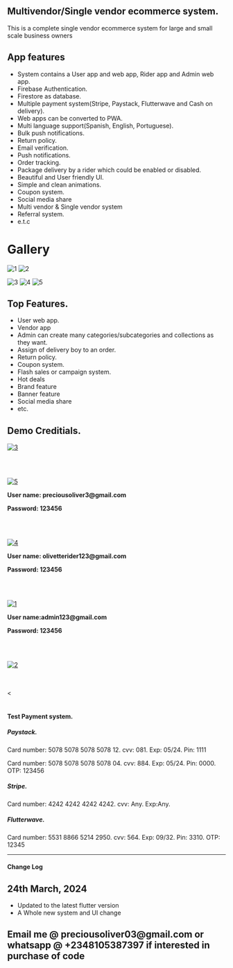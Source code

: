 <html>
   <body>
      <h2>Multivendor/Single vendor ecommerce system.</h2>
      <p> This is a complete single vendor ecommerce system for large and small scale business owners
      <h2>App features</h2>
      <ul>
         <li> System contains a User app and web app, Rider app and Admin web app. </li>
         <li> Firebase Authentication. </li>
         <li> Firestore as database. </li>
         <li> Multiple payment system(Stripe, Paystack, Flutterwave and Cash on delivery). </li>
         <li> Web apps can be converted to PWA. </li>
         <li> Multi language support(Spanish, English, Portuguese). </li>
         <li> Bulk push notifications. </li>
         <li>Return policy.</li>
         <li>Email verification.</li>
         <li> Push notifications. </li>
         <li> Order tracking. </li>
         <li> Package delivery by a rider which could be enabled or disabled. </li>
         <li> Beautiful and User friendly UI. </li>
         <li> Simple and clean animations. </li>
         <li> Coupon system. </li>
         <li>Social media share</li>
         <li>
            Multi vendor & Single vendor system
         </li>
         <li> Referral system. </li>
         <li>e.t.c</li>
      </ul>
      <p>
      <h1>
         Gallery
      </h1>
      <img src="https://i.ibb.co/qy78PGQ/1.png" alt="1" border="0">
      <img src="https://i.ibb.co/ys0DyZB/2.png" alt="2" border="0">
      </p>
      <p>
         <img src="https://i.ibb.co/55xLGXm/3.png" alt="3" border="0">
         <img src="https://i.ibb.co/1dXhZ2F/4.png" alt="4" border="0">
         <img src="https://i.ibb.co/P6TZZXb/5.png" alt="5" border="0">
      </p>
      <h2>Top Features.</h2>
      <ul>
         <li> User web app. </li>
         <li> Vendor app </li>
         <li> Admin can create many categories/subcategories and collections as they want. </li>
         <!-- <li> Vendor can select his personal list of delivery boys and also manage them. </li> -->
         <li> Assign of delivery boy to an order. </li>
         <li> Return policy. </li>
         <li> Coupon system. </li>
         <li> Flash sales or campaign system. </li>
         <li>Hot deals</li>
         <li>Brand feature</li>
         <li>Banner feature</li>
         <li>Social media share</li>
         <li> etc. </li>
      </ul>
      <h2> Demo Creditials. </h2>
      <p>
         <a target="_blank" href="https://drive.google.com/file/d/14pU315GJJ3Wr9MYEwj5crU9gpkqDGrGN/view?usp=drive_link">
         <img src="https://i.ibb.co/qmx27J0/3.png" alt="3" border="0">
         </a>
      </p>
      <br>
      <br>
      <p>
         <a target="_blank" href="https://drive.google.com/file/d/1PX_49iaLVZG6pbopptF4NZutTGr4iyOU/view?usp=drive_link">
         <img src="https://i.ibb.co/NZvPVxk/5.png" alt="5" border="0">
         </a>
      </p>
      <p style="font-weight: bold"> User name: preciousoliver3@gmail.com </p>
      <p style="font-weight: bold"> Password: 123456 </p>
      <br>
      <br>
      <p>
         <a target="_blank" href="https://drive.google.com/file/d/1yISqE9ICQlOOYritBu4sShQq_vu4qssI/view?usp=drive_link">
         <img src="https://i.ibb.co/kQgBkfz/4.png" alt="4" border="0">
         </a>
      </p>
      <p style="font-weight: bold"> User name: olivetterider123@gmail.com </p>
      <p style="font-weight: bold"> Password: 123456 </p>
      <br>
      <br>
      <p>
         <a target="_blank" href="https://olivette-admin-stores.web.app/">
         <img src="https://i.ibb.co/MDtQW1Z/1.png" alt="1" border="0">
         </a>
      </p>
      <p style="font-weight: bold"> User name:admin123@gmail.com </p>
      <p style="font-weight: bold"> Password: 123456 </p>
      <br>
      <br>
      <p>
         <a target="_blank" href="https://olivette-stores.web.app">
         <img src="https://i.ibb.co/wrdQyGQ/2.png" alt="2" border="0">
         </a>
      </p>
      <br>
      <br>
<!--       <a target="_blank" href="https://codecanyon.net/item/functional-multi-purpose-flutter-app-and-admin-grocery-ecommerce-foodpharmacy-etc/28178788">
      <img src="https://i.ibb.co/f2WxnfY/6.png" alt="6" border="0">
      </a> -->
      < <br>
      <br>
      </p>
      <h4> Test Payment system. </h4>
      <h5> Paystack. </h5>
      <p> Card number: 5078 5078 5078 5078 12. cvv: 081. Exp: 05/24. Pin: 1111 </p>
      <p> Card number: 5078 5078 5078 5078 04. cvv: 884. Exp: 05/24. Pin: 0000. OTP: 123456 </p>
      <h5> Stripe. </h5>
      <p> Card number: 4242 4242 4242 4242. cvv: Any. Exp:Any. </p>
      <h5> Flutterwave. </h5>
      <p> Card number: 5531 8866 5214 2950. cvv: 564. Exp: 09/32. Pin: 3310. OTP: 12345 </p>
      <!-- <p> NB: To successfully test vendor and delivery boy without issues. Login with the with right Creditials. Eg.
         Don't
         use a delivery boy login details in a vendor app. Thanks </p> -->
      <hr>
      <h4>Change Log</h4>
      <h2>24th March, 2024</h2>
      <ul>
         <li>Updated to the latest flutter version</li>
         <li>A Whole new system and UI change</li>
      </ul>
      <h2>Email me @ preciousoliver03@gmail.com or whatsapp @ +2348105387397 if interested in purchase of code</h2>
   </body>
</html>
